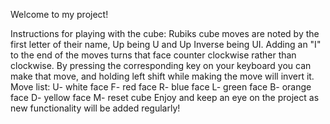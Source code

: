 Welcome to my project!

Instructions for playing with the cube:
Rubiks cube moves are noted by the first letter of their name, Up being U and Up Inverse being UI.
Adding an "I" to the end of the moves turns that face counter clockwise rather than clockwise.
By pressing the corresponding key on your keyboard you can make that move, and holding left shift while making the move will invert it.
Move list:
U- white face
F- red face
R- blue face
L- green face
B- orange face
D- yellow face
M- reset cube
Enjoy and keep an eye on the project as new functionality will be added regularly!
